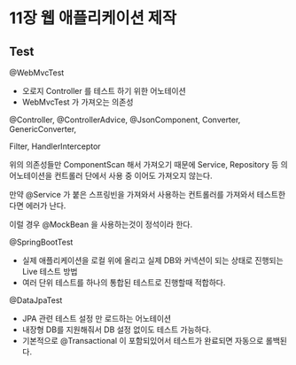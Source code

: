 # 11장 웹 애플리케이션 제작

## Test

@WebMvcTest &#x20;

* 오로지 Controller 를 테스트 하기 위한 어노테이션
* WebMvcTest 가 가져오는 의존성

@Controller, @ControllerAdvice, @JsonComponent, Converter, GenericConverter,&#x20;

Filter, HandlerInterceptor&#x20;

위의 의존성들만 ComponentScan 해서 가져오기 때문에 Service, Repository 등 의 어노테이션을 컨트롤러 단에서 사용 중 이어도 가져오지 않는다.

만약  @Service 가 붙은 스프링빈을 가져와서 사용하는 컨트롤러를 가져와서 테스트한다면 에러가 난다.

이럴 경우 @MockBean 을 사용하는것이 정석이라 한다.



@SpringBootTest&#x20;

* 실제 애플리케이션을 로컬 위에 올리고 실제 DB와 커넥션이 되는 상태로 진행되는 Live 테스트 방법
* 여러 단위 테스트를 하나의 통합된 테스트로 진행할때 적합하다.

@DataJpaTest&#x20;

* &#x20;JPA 관련 테스트 설정 만 로드하는 어노테이션
* 내장형 DB를 지원해줘서 DB 설정 없이도 테스트 가능하다.
* 기본적으로 @Transactional 이 포함되있어서 테스트가 완료되면 자동으로 롤백된다.





